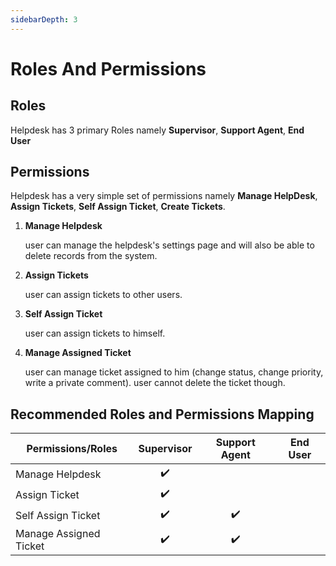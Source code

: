```yaml
---
sidebarDepth: 3
---
```


# Roles And Permissions

## Roles

Helpdesk has 3 primary Roles namely **Supervisor**, **Support Agent**, **End User**

## Permissions

Helpdesk has a very simple set of permissions namely **Manage HelpDesk**, **Assign Tickets**, **Self Assign Ticket**, **Create Tickets**.

1. **Manage Helpdesk**

    user can manage the helpdesk's settings page and will also be able to delete records from the system.

2. **Assign Tickets**

    user can assign tickets to other users.

3. **Self Assign Ticket**

    user can assign tickets to himself.

4. **Manage Assigned Ticket**

    user can manage ticket assigned to him (change status, change priority, write a private comment). user cannot delete the ticket though.

## Recommended Roles and Permissions Mapping

| Permissions/Roles     | Supervisor       | Support Agent    | End User         |
| ----------------------|:----------------:|:----------------:|:----------------:|
| Manage Helpdesk       |:heavy_check_mark:|                  |                  |
| Assign Ticket         |:heavy_check_mark:|                  |                  |
| Self Assign Ticket    |:heavy_check_mark:|:heavy_check_mark:|                  |
| Manage Assigned Ticket|:heavy_check_mark:|:heavy_check_mark:|                  |
